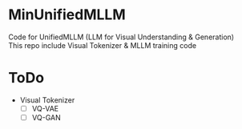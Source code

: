 # MinUnifiedMLLM
Code for UnifiedMLLM (LLM for Visual Understanding & Generation)  
This repo include Visual Tokenizer & MLLM training code

# ToDo
* Visual Tokenizer  
  - [ ] VQ-VAE
  - [ ] VQ-GAN
